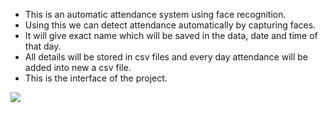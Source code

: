- This is an automatic attendance system using face recognition.
- Using this we can detect attendance automatically by capturing faces.
- It will give exact name which will be saved in the data, date and time of that day.
- All details will be stored in csv files and every day attendance will be added into new a csv file.
  <br>
- This is the interface of the project.
<img src="https://github.com/Pavani18prog/Attendance_System/assets/66482558/35660f7a-182a-4b0c-88a1-6a5e662deea9"/>
